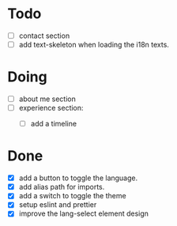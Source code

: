 # Todo

- [ ] contact section
- [ ] add text-skeleton when loading the i18n texts.

# Doing


- [ ] about me section
- [ ] experience section:
  - [ ] add a timeline


# Done

- [x] add a button to toggle the language.
- [x] add alias path for imports.
- [x] add a switch to toggle the theme
- [x] setup eslint and prettier
- [x] improve the lang-select element design
